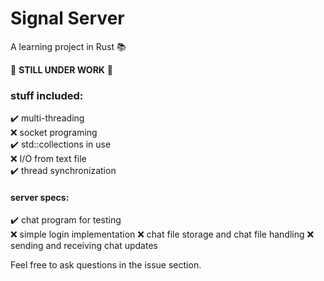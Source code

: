 # Signal Server
A learning project in Rust 📚

🚧 **STILL UNDER WORK** 🚧 

### stuff included:
✔️ multi-threading  
❌ socket programing  
✔️ std::collections in use  
❌ I/O from text file  
✔️ thread synchronization  

#### server specs:
✔️ chat program for testing  
❌ simple login implementation
❌ chat file storage and chat file handling
❌ sending and receiving chat updates

Feel free to ask questions in the issue section.
